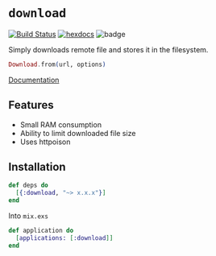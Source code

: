 # `download`

[![Build Status](https://travis-ci.org/asiniy/download.svg?branch=master)](https://travis-ci.org/asiniy/download)
[![hexdocs](https://img.shields.io/badge/hex-docs-brightgreen.svg)](https://hexdocs.pm/download/Download.html#from/2)
![badge](https://img.shields.io/hexpm/v/download.svg)

Simply downloads remote file and stores it in the filesystem.

``` elixir
Download.from(url, options)
```

[Documentation](https://hexdocs.pm/download/Download.html#from/2)

## Features

* Small RAM consumption
* Ability to limit downloaded file size
* Uses httpoison

## Installation

```elixir
def deps do
  [{:download, "~> x.x.x"}]
end
```

Into `mix.exs`

``` elixir
def application do
  [applications: [:download]]
end
```
